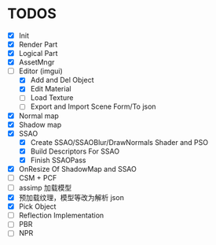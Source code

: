 # TODOS

- [x] Init
- [x] Render Part
- [x] Logical Part
- [x] AssetMngr
- [ ] Editor (imgui)
  - [x] Add and Del Object
  - [x] Edit Material
  - [ ] Load Texture
  - [ ] Export and Import Scene Form/To json
- [x] Normal map
- [x] Shadow map
- [x] SSAO
  - [x] Create SSAO/SSAOBlur/DrawNormals Shader and PSO
  - [x] Build Descriptors For SSAO
  - [x] Finish SSAOPass
- [x] OnResize Of ShadowMap and SSAO
- [ ] CSM + PCF
- [ ] assimp 加载模型
- [x] 预加载纹理，模型等改为解析 json
- [x] Pick Object
- [ ] Reflection Implementation
- [ ] PBR
- [ ] NPR
